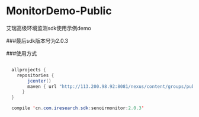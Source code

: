 # MonitorDemo-Public
艾瑞高级环境监测sdk使用示例demo


###最后sdk版本号为2.0.3

###使用方式
```java

  allprojects {
    repositories {
        jcenter()
        maven { url "http://113.200.98.92:8081/nexus/content/groups/public/" }
      }
  }

  compile 'cn.com.iresearch.sdk:senoirmonitor:2.0.3'
````
